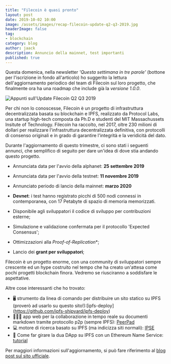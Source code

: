 ```yaml
---
title: "Filecoin è quasi pronto"
layout: post
date: 2019-10-02 10:00
image: /assets/images/recap-filecoin-update-q2-q3-2019.jpg
headerImage: false
tag:
- blockchain
category: blog
author: jaack
description: Annuncio della mainnet, test importanti
published: true
---
```


Questa domenica, nella newsletter *'Questa settimana in tre parole'* (bottone per l'iscrizione in fondo all'articolo) ho suggerito la lettura dell'aggiornamento periodico del team di Filecoin sul loro progetto, che finalmente ora ha una roadmap che include già la *versione 1.0.0*.

<img class="image" src="{{base}}/assets/images/recap-filecoin-update-q2-q3-2019.jpg" alt="Appunti sull'Update Filecoin Q2 Q3 2019" >

Per chi non lo conoscesse, Filecoin è un progetto di infrastruttura decentralizzata basata su blockchain e IPFS, realizzato da Protocol Labs, una startup high-tech composta da Ph.D e studenti del MIT Massachussets Insitute of Technology.
Filecoin ha raccolto, nel 2017, oltre 230 milioni di dollari per realizzare l'infrastruttura decentralizzata definitiva, con protocolli di consenso originali e in grado di garantire l'integrità e la veridicità del dato.

Durante l'aggiornamento di questo trimestre, ci sono stati i seguenti annunci, che semplifico di seguito per dare un'idea di dove stia andando questo progetto.

- Annunciata data per l'avvio della alphanet: **25 settembre 2019**
- Annunciata data per l'avvio della testnet: **11 novembre 2019**
- Annunciato periodo di lancio della mainnet: **marzo 2020**

- **Devnet**: i test hanno registrato picchi di 500 nodi connessi in contemporanea, con 17 Petabyte di spazio di memoria memorizzati.

- Disponibile agli sviluppatori il codice di sviluppo per contribuzioni esterne;
- Simulazione e validazione confermata per il protocollo 'Expected Consensus';
- Ottimizzazioni alla *Proof-of-Replication**;
- Lancio dei **grant per sviluppatori**;

Filecoin è un progetto enorme, con una community di sviluppatori sempre crescente ed un hype costruito nel tempo che ha creato un'attesa come pochi progetti blockchain finora. Vedremo se riusciranno a soddisfare le aspettative.

Altre cose interessanti che ho trovato:
- 🖥 strumento da linea di comando per distribuire un sito statico su IPFS (proverò ad usarlo su questo sito!):[ipfs-deploy] (https://github.com/ipfs-shipyard/ipfs-deploy)
- 👨🏽‍💻 app web per la collaborazione in tempo reale su documenti markdown tramite protocollo p2p (sempre IPFS): [PeerPad](http://peerpad.net)
- 💻 motore di ricerca basato su IPFS (ma indicizza siti normali): [IPSE](https://www.ipse.io)
- 💾 Come far girare la dua DApp su IPFS con un Ethereum Name Service: [tutorial](https://medium.com/the-ethereum-name-service/how-to-host-your-dapp-with-ipfs-ens-and-access-it-via-ethdns-c96046059d87)

Per maggiori informazioni sull'aggiornamento, si può fare riferimento al [blog post sul sito ufficiale](https://filecoin.io/blog/update-2019-q2-q3/).
